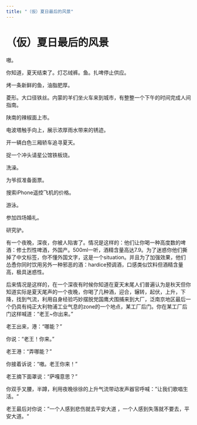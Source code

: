 ```yaml
---
title: "（仮）夏日最后的风景"
---
```

# （仮）夏日最后的风景

嗷。   
  
你知道，夏天结束了。灯芯绒裤。鱼。扎啤停止供应。   
  
烤一条新鲜的鱼，油脂肥厚。   
  
菱形。大口径铁丝。内蒙的羊们坐火车来到城市，有整整一个下午的时间完成人间指南。   
  
陕南的辣椒面上市。   
  
电波塔触手向上，展示浓厚雨水带来的锈迹。   
  
开一辆白色三厢轿车追寻夏天。   
  
捉一个冲头请星公馆铁板烧。   
  
洗澡。   
  
为爷叔准备面票。   
  
搜索iPhone遥控飞机的价格。   
  
游泳。   
  
参加四场婚礼。   
  
研究驴。   
  
  
有一个夜晚，深夜，你被人陷害了。情况是这样的：他们让你喝一种高度数的啤酒：修士烈性啤酒，外国产。500ml一听，酒精含量高达7.9。为了迷惑你他们撕掉了中文标签，你不懂外国文字，这是一个situation。并且为了加强效果，他们怂恿你同时饮用另外一种邪恶的酒：hardice预调酒，口感类似饮料但酒精含量高，极具迷惑性。   
  
后来情况是这样的，在一个深夜有时候你知道在夏天末尾人们普遍认为是秋天但你知道实际是夏天尾声的一个夜晚，你喝了几种酒，迎合，辗转，起伏，上升，下降，找到气流，利用自身经验巧妙摆脱党国鹰犬围捕来到大厂，泛南京地区最后一个仍具有纯正大利物浦工业气息的zone的一个地点，某工厂后门。你在某工厂后门这样喊道：“老王~你出来。”   
  
老王出来，港：“哪能？”   
  
你说：“老王！你来。”   
  
老王港：“弄哪能？”   
  
你接着诉说：“嗷。老王你来！”   
  
老王摘下面罩说：“萨嘎意思？”   
  
你双手叉腰，半蹲，利用夜晚徐徐的上升气流带动发声器官呼喊：”让我们歌唱生活。“   
  
  
老王最后对你说：”一个人感到悲伤就去平安大道 ，一个人感到失落就不要去，平安大道。“   


